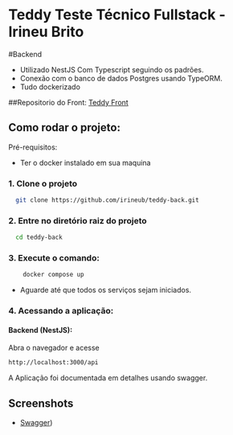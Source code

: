 
# Teddy Teste Técnico Fullstack - Irineu Brito
#Backend
- Utilizado NestJS Com Typescript seguindo os padrões.
- Conexão com o banco de dados Postgres usando TypeORM.
- Tudo dockerizado

##Repositorio do Front:
 [Teddy Front](https://github.com/irineub/teddy-Front)

## Como rodar o projeto:
Pré-requisitos:
 - Ter o docker instalado em sua maquina


### 1. Clone o projeto

```bash
  git clone https://github.com/irineub/teddy-back.git
```

### 2. Entre no diretório raiz do projeto

```bash
  cd teddy-back
```
### 3. Execute o comando:

```bash
    docker compose up
```
- Aguarde até que todos os serviços sejam iniciados.


### 4. Acessando a aplicação:

#### Backend (NestJS):
Abra o navegador e acesse 
```bash
http://localhost:3000/api
```
A Aplicação foi documentada em detalhes usando swagger.

## Screenshots

- [Swagger](https://i.imgur.com/eMAwK5I.png))



